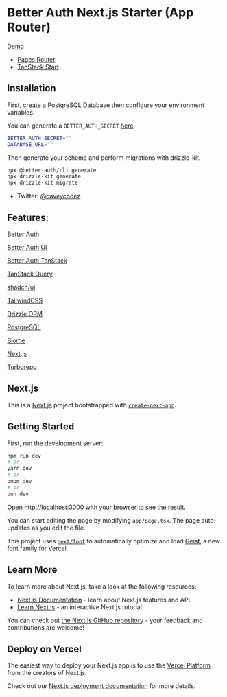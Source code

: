 # Better Auth Next.js Starter (App Router)

[Demo](https://nextjs.better-auth-starter.com)

- [Pages Router](https://github.com/daveyplate/better-auth-nextjs-pages-starter)
- [TanStack Start](https://github.com/daveyplate/better-auth-tanstack-starter)

## Installation

First, create a PostgreSQL Database then configure your environment variables.

You can generate a `BETTER_AUTH_SECRET` [here](https://www.better-auth.com/docs/installation#set-environment-variables).

```bash
BETTER_AUTH_SECRET=""
DATABASE_URL=""
```

Then generate your schema and perform migrations with drizzle-kit.

```bash
npx @better-auth/cli generate
npx drizzle-kit generate
npx drizzle-kit migrate
```

- Twitter: [@daveycodez](https://x.com/daveycodez)

## Features:

[Better Auth](https://better-auth.com)

[Better Auth UI](https://better-auth-ui.com)

[Better Auth TanStack](https://github.com/daveyplate/better-auth-tanstack)

[TanStack Query](https://tanstack.com/query)

[shadcn/ui](https://ui.shadcn.com)

[TailwindCSS](https://tailwindcss.com)

[Drizzle ORM](https://orm.drizzle.team)

[PostgreSQL](https://postgresql.org)

[Biome](https://biomejs.dev)

[Next.js](https://nextjs.org)

[Turborepo](https://turbo.build)

## Next.js

This is a [Next.js](https://nextjs.org) project bootstrapped with [`create-next-app`](https://nextjs.org/docs/app/api-reference/cli/create-next-app).

## Getting Started

First, run the development server:

```bash
npm run dev
# or
yarn dev
# or
pnpm dev
# or
bun dev
```

Open [http://localhost:3000](http://localhost:3000) with your browser to see the result.

You can start editing the page by modifying `app/page.tsx`. The page auto-updates as you edit the file.

This project uses [`next/font`](https://nextjs.org/docs/app/building-your-application/optimizing/fonts) to automatically optimize and load [Geist](https://vercel.com/font), a new font family for Vercel.

## Learn More

To learn more about Next.js, take a look at the following resources:

- [Next.js Documentation](https://nextjs.org/docs) - learn about Next.js features and API.
- [Learn Next.js](https://nextjs.org/learn) - an interactive Next.js tutorial.

You can check out [the Next.js GitHub repository](https://github.com/vercel/next.js) - your feedback and contributions are welcome!

## Deploy on Vercel

The easiest way to deploy your Next.js app is to use the [Vercel Platform](https://vercel.com/new?utm_medium=default-template&filter=next.js&utm_source=create-next-app&utm_campaign=create-next-app-readme) from the creators of Next.js.

Check out our [Next.js deployment documentation](https://nextjs.org/docs/app/building-your-application/deploying) for more details.
